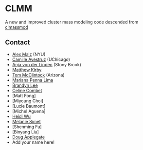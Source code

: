 # CLMM

A new and improved cluster mass modeling code descended from [clmassmod](https://github.com/LSSTDESC/clmassmod)

## Contact

* [Alex Malz](https://github.com/aimalz) (NYU)
* [Camille Avestruz](https://github.com/cavestruz) (UChicago)
* [Anja von der Linden](https://github.com/anjavdl) (Stony Brook)
* [Matthew Kirby](https://github.com/matthewkirby)
* [Tom McClintock](https://github.com/tmcclintock) (Arizona)
* [Mariana Penna Lima](https://github.com/pennalima)
* [Brandyn Lee](https://github.com/brandynlee)
* [Celine Combet](https://github.com/combet)
* [Matt Fong]
* [Miyoung Choi]
* [Lucie Baumont]
* [Michel Aguena]
* [Heidi Wu](https://github.com/hywu)
* [Melanie Simet](https://github.com/msimet)
* [Shenming Fu]
* [Binyang Liu]
* [Doug Applegate](https://github.com/deapplegate)
* Add your name here!
